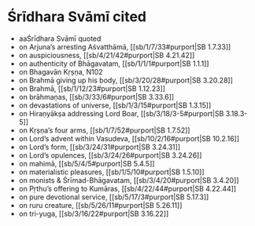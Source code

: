 # Śrīdhara Svāmī cited

* aaŚrīdhara Svāmī quoted 
* on Arjuna’s arresting Aśvatthāmā, [[sb/1/7/33#purport|SB 1.7.33]]
* on auspiciousness, [[sb/4/21/42#purport|SB 4.21.42]]
* on authenticity of Bhāgavatam, [[sb/1/1/1#purport|SB 1.1.1]]
* on Bhagavān Kṛṣṇa, N102 
* on Brahmā giving up his body, [[sb/3/20/28#purport|SB 3.20.28]]
* on Brahmā, [[sb/1/12/23#purport|SB 1.12.23]]
* on brāhmaṇas, [[sb/3/33/6#purport|SB 3.33.6]]
* on devastations of universe, [[sb/1/3/15#purport|SB 1.3.15]]
* on Hiraṇyākṣa addressing Lord Boar, [[sb/3/18/3-5#purport|SB 3.18.3-5]]
* on Kṛṣṇa’s four arms, [[sb/1/7/52#purport|SB 1.7.52]]
* on Lord’s advent within Vasudeva, [[sb/10/2/16#purport|SB 10.2.16]]
* on Lord’s form, [[sb/3/24/31#purport|SB 3.24.31]]
* on Lord’s opulences, [[sb/3/24/26#purport|SB 3.24.26]]
* on mahimā, [[sb/5/4/5#purport|SB 5.4.5]]
* on materialistic pleasures, [[sb/1/5/10#purport|SB 1.5.10]]
* on monists & Śrīmad-Bhāgavatam, [[sb/3/4/20#purport|SB 3.4.20]]
* on Pṛthu’s offering to Kumāras, [[sb/4/22/44#purport|SB 4.22.44]]
* on pure devotional service, [[sb/5/17/3#purport|SB 5.17.3]]
* on ruru creature, [[sb/5/26/11#purport|SB 5.26.11]]
* on tri-yuga, [[sb/3/16/22#purport|SB 3.16.22]]
